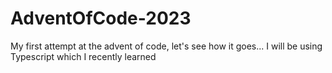 # AdventOfCode-2023

My first attempt at the advent of code, let's see how it goes...
I will be using Typescript which I recently learned
